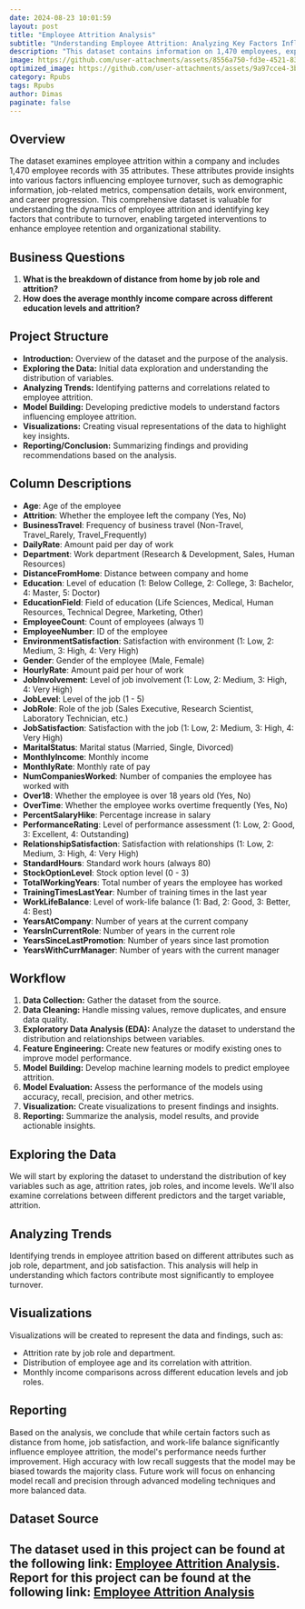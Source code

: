 ```yaml
---
date: 2024-08-23 10:01:59
layout: post
title: "Employee Attrition Analysis"
subtitle: "Understanding Employee Attrition: Analyzing Key Factors Influencing Turnover in the Workplace"
description: "This dataset contains information on 1,470 employees, exploring various demographic, job-related, and environmental factors to analyze patterns and drivers of employee attrition."
image: https://github.com/user-attachments/assets/8556a750-fd3e-4521-8332-b100424b52ea
optimized_image: https://github.com/user-attachments/assets/9a97cce4-3b47-4576-b36b-e905842b57d3
category: Rpubs
tags: Rpubs
author: Dimas
paginate: false
---
```



## Overview

The dataset examines employee attrition within a company and includes 1,470 employee records with 35 attributes. These attributes provide insights into various factors influencing employee turnover, such as demographic information, job-related metrics, compensation details, work environment, and career progression. This comprehensive dataset is valuable for understanding the dynamics of employee attrition and identifying key factors that contribute to turnover, enabling targeted interventions to enhance employee retention and organizational stability.

## Business Questions

1. **What is the breakdown of distance from home by job role and attrition?**
2. **How does the average monthly income compare across different education levels and attrition?**

## Project Structure

- **Introduction:** Overview of the dataset and the purpose of the analysis.
- **Exploring the Data:** Initial data exploration and understanding the distribution of variables.
- **Analyzing Trends:** Identifying patterns and correlations related to employee attrition.
- **Model Building:** Developing predictive models to understand factors influencing employee attrition.
- **Visualizations:** Creating visual representations of the data to highlight key insights.
- **Reporting/Conclusion:** Summarizing findings and providing recommendations based on the analysis.

## Column Descriptions

- **Age**: Age of the employee  
- **Attrition**: Whether the employee left the company (Yes, No)  
- **BusinessTravel**: Frequency of business travel (Non-Travel, Travel_Rarely, Travel_Frequently)  
- **DailyRate**: Amount paid per day of work  
- **Department**: Work department (Research & Development, Sales, Human Resources)  
- **DistanceFromHome**: Distance between company and home  
- **Education**: Level of education (1: Below College, 2: College, 3: Bachelor, 4: Master, 5: Doctor)  
- **EducationField**: Field of education (Life Sciences, Medical, Human Resources, Technical Degree, Marketing, Other)  
- **EmployeeCount**: Count of employees (always 1)  
- **EmployeeNumber**: ID of the employee  
- **EnvironmentSatisfaction**: Satisfaction with environment (1: Low, 2: Medium, 3: High, 4: Very High)  
- **Gender**: Gender of the employee (Male, Female)  
- **HourlyRate**: Amount paid per hour of work  
- **JobInvolvement**: Level of job involvement (1: Low, 2: Medium, 3: High, 4: Very High)  
- **JobLevel**: Level of the job (1 - 5)  
- **JobRole**: Role of the job (Sales Executive, Research Scientist, Laboratory Technician, etc.)  
- **JobSatisfaction**: Satisfaction with the job (1: Low, 2: Medium, 3: High, 4: Very High)  
- **MaritalStatus**: Marital status (Married, Single, Divorced)  
- **MonthlyIncome**: Monthly income  
- **MonthlyRate**: Monthly rate of pay  
- **NumCompaniesWorked**: Number of companies the employee has worked with  
- **Over18**: Whether the employee is over 18 years old (Yes, No)  
- **OverTime**: Whether the employee works overtime frequently (Yes, No)  
- **PercentSalaryHike**: Percentage increase in salary  
- **PerformanceRating**: Level of performance assessment (1: Low, 2: Good, 3: Excellent, 4: Outstanding)  
- **RelationshipSatisfaction**: Satisfaction with relationships (1: Low, 2: Medium, 3: High, 4: Very High)  
- **StandardHours**: Standard work hours (always 80)  
- **StockOptionLevel**: Stock option level (0 - 3)  
- **TotalWorkingYears**: Total number of years the employee has worked  
- **TrainingTimesLastYear**: Number of training times in the last year  
- **WorkLifeBalance**: Level of work-life balance (1: Bad, 2: Good, 3: Better, 4: Best)  
- **YearsAtCompany**: Number of years at the current company  
- **YearsInCurrentRole**: Number of years in the current role  
- **YearsSinceLastPromotion**: Number of years since last promotion  
- **YearsWithCurrManager**: Number of years with the current manager  


## Workflow

1. **Data Collection:** Gather the dataset from the source.
2. **Data Cleaning:** Handle missing values, remove duplicates, and ensure data quality.
3. **Exploratory Data Analysis (EDA):** Analyze the dataset to understand the distribution and relationships between variables.
4. **Feature Engineering:** Create new features or modify existing ones to improve model performance.
5. **Model Building:** Develop machine learning models to predict employee attrition.
6. **Model Evaluation:** Assess the performance of the models using accuracy, recall, precision, and other metrics.
7. **Visualization:** Create visualizations to present findings and insights.
8. **Reporting:** Summarize the analysis, model results, and provide actionable insights.

## Exploring the Data

We will start by exploring the dataset to understand the distribution of key variables such as age, attrition rates, job roles, and income levels. We'll also examine correlations between different predictors and the target variable, attrition.

## Analyzing Trends

Identifying trends in employee attrition based on different attributes such as job role, department, and job satisfaction. This analysis will help in understanding which factors contribute most significantly to employee turnover.

## Visualizations

Visualizations will be created to represent the data and findings, such as:

- Attrition rate by job role and department.
- Distribution of employee age and its correlation with attrition.
- Monthly income comparisons across different education levels and job roles.

## Reporting

Based on the analysis, we conclude that while certain factors such as distance from home, job satisfaction, and work-life balance significantly influence employee attrition, the model's performance needs further improvement. High accuracy with low recall suggests that the model may be biased towards the majority class. Future work will focus on enhancing model recall and precision through advanced modeling techniques and more balanced data.

## Dataset Source

The dataset used in this project can be found at the following link: [Employee Attrition Analysis](https://www.kaggle.com/pavansubhasht/ibm-hr-analytics-attrition-dataset).
Report for this project can be found at the following link: [Employee Attrition Analysis](https://rpubs.com/senddimas/1212700)
---
